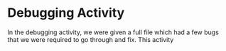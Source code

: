 # Debugging Activity
In the debugging activity, we were given a full file which had a few bugs that we were required to go through and fix. This activity 